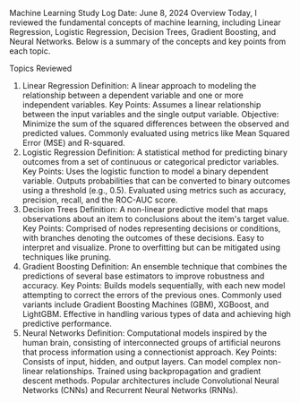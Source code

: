 Machine Learning Study Log
Date: June 8, 2024
Overview
Today, I reviewed the fundamental concepts of machine learning, including Linear Regression, Logistic Regression, Decision Trees, Gradient Boosting, and Neural Networks. Below is a summary of the concepts and key points from each topic.

Topics Reviewed
1. Linear Regression
Definition: A linear approach to modeling the relationship between a dependent variable and one or more independent variables.
Key Points:
Assumes a linear relationship between the input variables and the single output variable.
Objective: Minimize the sum of the squared differences between the observed and predicted values.
Commonly evaluated using metrics like Mean Squared Error (MSE) and R-squared.
2. Logistic Regression
Definition: A statistical method for predicting binary outcomes from a set of continuous or categorical predictor variables.
Key Points:
Uses the logistic function to model a binary dependent variable.
Outputs probabilities that can be converted to binary outcomes using a threshold (e.g., 0.5).
Evaluated using metrics such as accuracy, precision, recall, and the ROC-AUC score.
3. Decision Trees
Definition: A non-linear predictive model that maps observations about an item to conclusions about the item's target value.
Key Points:
Comprised of nodes representing decisions or conditions, with branches denoting the outcomes of these decisions.
Easy to interpret and visualize.
Prone to overfitting but can be mitigated using techniques like pruning.
4. Gradient Boosting
Definition: An ensemble technique that combines the predictions of several base estimators to improve robustness and accuracy.
Key Points:
Builds models sequentially, with each new model attempting to correct the errors of the previous ones.
Commonly used variants include Gradient Boosting Machines (GBM), XGBoost, and LightGBM.
Effective in handling various types of data and achieving high predictive performance.
5. Neural Networks
Definition: Computational models inspired by the human brain, consisting of interconnected groups of artificial neurons that process information using a connectionist approach.
Key Points:
Consists of input, hidden, and output layers.
Can model complex non-linear relationships.
Trained using backpropagation and gradient descent methods.
Popular architectures include Convolutional Neural Networks (CNNs) and Recurrent Neural Networks (RNNs).
